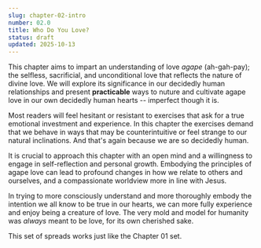 ```yaml
---
slug: chapter-02-intro
number: 02.0
title: Who Do You Love?
status: draft
updated: 2025-10-13
---
```


This chapter aims to impart an understanding of love _agape_ (ah-gah-pay); the selfless, sacrificial, and unconditional love that reflects the nature of divine love. We will explore its significance in our decidedly human relationships and present **practicable** ways to nuture and cultivate agape love in our own decidedly human hearts -- imperfect though it is.

Most readers will feel hesitant or resistant to exercises that ask for a true emotional investment and experience. In this chapter the exercises demand that we behave in ways that may be counterintuitive or feel strange to our natural inclinations. And that's again because we are so decidedly human.

It is crucial to approach this chapter with an open mind and a willingness to engage in self-reflection and personal growth. Embodying the principles of agape love can lead to profound changes in how we relate to others and ourselves, and a compassionate worldview more in line with Jesus.

In trying to more consciously understand and more thoroughly embody the intention we all know to be true in our hearts, we can more fully experience and enjoy being a creature of love. The very mold and model for humanity was _always_ meant to be love, for its own cherished sake.

This set of spreads works just like the Chapter 01 set.
